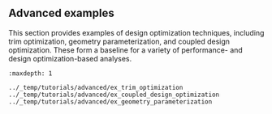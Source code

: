 ## Advanced examples

This section provides examples of design optimization techniques, including trim optimization, geometry parameterization, and coupled design optimization. These form a baseline for a variety of performance- and design optimization-based analyses.

```{toctree}
:maxdepth: 1

../_temp/tutorials/advanced/ex_trim_optimization
../_temp/tutorials/advanced/ex_coupled_design_optimization
../_temp/tutorials/advanced/ex_geometry_parameterization
```